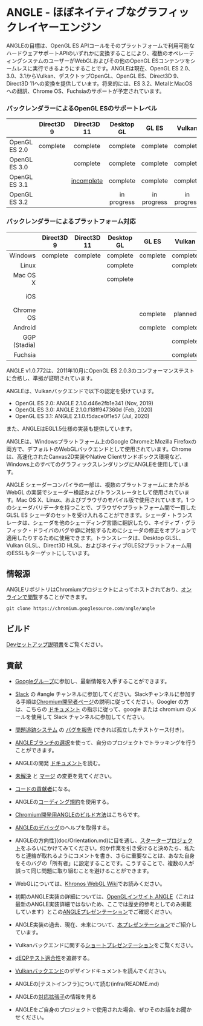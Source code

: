 # ANGLE - ほぼネイティブなグラフィックレイヤーエンジン

ANGLEの目標は、OpenGL ES APIコールをそのプラットフォームで利用可能なハードウェアサポートAPIのいずれかに変換することにより、複数のオペレーティングシステムのユーザーがWebGLおよびその他のOpenGL ESコンテンツをシームレスに実行できるようにすることです。ANGLEは現在、OpenGL ES 2.0、3.0、3.1からVulkan、デスクトップOpenGL、OpenGL ES、Direct3D 9、Direct3D 11への変換を提供しています。将来的には、ES 3.2、MetalとMacOSへの翻訳、Chrome OS、Fuchsiaのサポートが予定されています。


### バックレンダラーによるOpenGL ESのサポートレベル

|                |  Direct3D 9   |  Direct3D 11     |   Desktop GL   |    GL ES      |    Vulkan     |    Metal      |
|----------------|:-------------:|:----------------:|:--------------:|:-------------:|:-------------:|:-------------:|
| OpenGL ES 2.0  |    complete   |    complete      |    complete    |    complete   |    complete   |    complete   |
| OpenGL ES 3.0  |               |    complete      |    complete    |    complete   |    complete   |  in progress  |
| OpenGL ES 3.1  |               | [incomplete](doc/ES31StatusOnD3D11.md) |    complete    |    complete   |    complete   |               |
| OpenGL ES 3.2  |               |                  |  in progress   |  in progress  |  in progress  |               |


### バックレンダラーによるプラットフォーム対応

|              |    Direct3D 9  |   Direct3D 11  |   Desktop GL  |    GL ES    |   Vulkan    |    Metal    |
|-------------:|:--------------:|:--------------:|:-------------:|:-----------:|:-----------:|:-----------:|
| Windows      |    complete    |    complete    |   complete    |   complete  |   complete  |             |
| Linux        |                |                |   complete    |             |   complete  |             |
| Mac OS X     |                |                |   complete    |             |             | in progress |
| iOS          |                |                |               |             |             | in progress |
| Chrome OS    |                |                |               |   complete  |   planned   |             |
| Android      |                |                |               |   complete  |   complete  |             |
| GGP (Stadia) |                |                |               |             |   complete  |             |
| Fuchsia      |                |                |               |             |   complete  |             |

ANGLE v1.0.772は、2011年10月にOpenGL ES 2.0.3のコンフォーマンステストに合格し、準拠が証明されています。

ANGLEは、Vulkanバックエンドで以下の認定を受けています。

* OpenGL ES 2.0: ANGLE 2.1.0.d46e2fb1e341 (Nov, 2019)
* OpenGL ES 3.0: ANGLE 2.1.0.f18ff947360d (Feb, 2020)
* OpenGL ES 3.1: ANGLE 2.1.0.f5dace0f1e57 (Jul, 2020)

また、ANGLEはEGL1.5仕様の実装も提供しています。

ANGLEは、Windowsプラットフォーム上のGoogle ChromeとMozilla Firefoxの両方で、デフォルトのWebGLバックエンドとして使用されています。Chromeは、高速化されたCanvas2D実装やNative Clientサンドボックス環境など、Windows上のすべてのグラフィックスレンダリングにANGLEを使用しています。

ANGLE シェーダーコンパイラの一部は、複数のプラットフォームにまたがる WebGL の実装でシェーダー検証およびトランスレータとして使用されています。Mac OS X、Linux、およびブラウザのモバイル版で使用されています。1 つのシェーダバリデータを持つことで、ブラウザやプラットフォーム間で一貫した GLSL ES シェーダのセットを受け入れることができます。シェーダ・トランスレータは、シェーダを他のシェーディング言語に翻訳したり、ネイティブ・グラフィック・ドライバのバグや癖に対処するためにシェーダの修正をオプションで適用したりするために使用できます。トランスレータは、Desktop GLSL、Vulkan GLSL、Direct3D HLSL、およびネイティブGLES2プラットフォーム用のESSLもターゲットにしています。


## 情報源

ANGLEリポジトリはChromiumプロジェクトによってホストされており、[オンラインで閲覧](https://chromium.googlesource.com/angle/angle)することができます。

    git clone https://chromium.googlesource.com/angle/angle


## ビルド

[Devセットアップ説明書](doc/DevSetup.md)をご覧ください。


## 貢献

* [Googleグループ](https://groups.google.com/group/angleproject)に参加し、最新情報を入手することができます。
* [Slack](https://chromium.slack.com) の #angle チャンネルに参加してください。Slackチャンネルに参加する手順は[Chromium開発者ページ](https://www.chromium.org/developers/slack)の説明に従ってください。Googler の方は、こちらの [ドキュメント](https://docs.google.com/document/d/1wWmRm-heDDBIkNJnureDiRO7kqcRouY2lSXlO6N2z6M/edit?usp=sharing) の指示に従って、google または chromium のメールを使用して Slack チャンネルに参加してください。
* [問題追跡システム](https://bugs.chromium.org/p/angleproject/issues/list) の [バグを報告](http://anglebug.com/new) (できれば孤立したテストケース付き)。
* [ANGLEブランチの選択](doc/ChoosingANGLEBranch.md)を使って、自分のプロジェクトでトラッキングを行うことができます。


* ANGLEの開発 [ドキュメント](doc)を読む。
* [未解決](https://chromium-review.googlesource.com/q/project:angle/angle+status:open) と [マージ](https://chromium-review.googlesource.com/q/project:angle/angle+status:merged) の変更を見てください。
* [コードの貢献者](doc/ContributingCode.md)になる。
* ANGLEの[コーディング規約](doc/CodingStandard.md)を使用する。
* [Chromium開発用ANGLEのビルド方法](doc/BuildingAngleForChromiumDevelopment.md)はこちらです。
* [ANGLEのデバッグ](doc/DebuggingTips.md)のヘルプを取得する。
* ANGLEの方向性](doc/Orientation.md)に目を通し、[スタータープロジェクト](https://bugs.chromium.org/p/angleproject/issues/list?q=Hotlist%3DStarterBug)をふるいにかけてみてください。何か作業を引き受けると決めたら、私たちと連絡が取れるようにコメントを書き、さらに重要なことは、あなた自身をそのバグの「所有者」に設定することです。こうすることで、複数の人が誤って同じ問題に取り組むことを避けることができます。


* WebGLについては、[Khronos WebGL Wiki](http://khronos.org/webgl/wiki/Main_Page)でお読みください。
* 初期のANGLE実装の詳細については、[OpenGLインサイト ANGLE](http://www.seas.upenn.edu/~pcozzi/OpenGLInsights/OpenGLInsights-ANGLE.pdf)（これは最新のANGLE実装詳細ではないため、ここでは歴史的参考としてのみ掲載しています）とこの[ANGLEプレゼンテーション](https://drive.google.com/file/d/0Bw29oYeC09QbbHoxNE5EUFh0RGs/view?usp=sharing&resourcekey=0-CNvGnQGgFSvbXgX--Y_Iyg)でご確認ください。
* ANGLE実装の過去、現在、未来について、[本プレゼンテーション](https://docs.google.com/presentation/d/1CucIsdGVDmdTWRUbg68IxLE5jXwCb2y1E9YVhQo0thg/pub?start=false&loop=false)でご紹介しています。
* Vulkanバックエンドに関する[ショートプレゼンテーション](https://youtu.be/QrIKdjmpmaA)をご覧ください。
* [dEQPテスト適合性](doc/dEQP-Charts.md)を追跡する。
* [Vulkanバックエンド](src/libANGLE/renderer/vulkan/README.md)のデザインドキュメントを読んでください。
* ANGLEの[テストインフラ]について読む(infra/README.md)
* ANGLEの[対応拡張子](doc/ExtensionSupport.md)の情報を見る
* ANGLEをご自身のプロジェクトで使用された場合、ぜひそのお話をお聞かせください。
